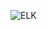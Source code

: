 <!-- .slide: data-background="url(images/slides/elk/demo.gif) no-repeat bottom left" data-background-size="250px" -->
![ELK](images/slides/elk/belk-simple.jpg)